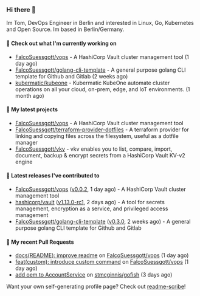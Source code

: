 ### Hi there 👋

Im Tom, DevOps Engineer in Berlin and interested in Linux, Go, Kubernetes and Open Source.
Im based in Berlin/Germany.

#### 👷 Check out what I'm currently working on

- [FalcoSuessgott/vops](https://github.com/FalcoSuessgott/vops) - A HashiCorp Vault cluster management tool (1 day ago)
- [FalcoSuessgott/golang-cli-template](https://github.com/FalcoSuessgott/golang-cli-template) - A general purpose golang CLI  template for Github and Gitlab (2 weeks ago)
- [kubermatic/kubeone](https://github.com/kubermatic/kubeone) - Kubermatic KubeOne automate cluster operations on all your cloud, on-prem, edge, and IoT environments.   (1 month ago)

#### 🌱 My latest projects

- [FalcoSuessgott/vops](https://github.com/FalcoSuessgott/vops) - A HashiCorp Vault cluster management tool
- [FalcoSuessgott/terraform-provider-dotfiles](https://github.com/FalcoSuessgott/terraform-provider-dotfiles) - A terraform provider for linking and copying files across the filesystem, useful as a dotfile manager
- [FalcoSuessgott/vkv](https://github.com/FalcoSuessgott/vkv) - vkv enables you to list, compare, import, document, backup &amp; encrypt secrets from a HashiCorp Vault KV-v2 engine

#### 🔭 Latest releases I've contributed to

- [FalcoSuessgott/vops](https://github.com/FalcoSuessgott/vops) ([v0.0.2](https://github.com/FalcoSuessgott/vops/releases/tag/v0.0.2), 1 day ago) - A HashiCorp Vault cluster management tool
- [hashicorp/vault](https://github.com/hashicorp/vault) ([v1.13.0-rc1](https://github.com/hashicorp/vault/releases/tag/v1.13.0-rc1), 2 days ago) - A tool for secrets management, encryption as a service, and privileged access management
- [FalcoSuessgott/golang-cli-template](https://github.com/FalcoSuessgott/golang-cli-template) ([v0.3.0](https://github.com/FalcoSuessgott/golang-cli-template/releases/tag/v0.3.0), 2 weeks ago) - A general purpose golang CLI  template for Github and Gitlab

#### 🔨 My recent Pull Requests

- [docs(README): improve readme](https://github.com/FalcoSuessgott/vops/pull/6) on [FalcoSuessgott/vops](https://github.com/FalcoSuessgott/vops) (1 day ago)
- [feat(custom): introduce custom command](https://github.com/FalcoSuessgott/vops/pull/5) on [FalcoSuessgott/vops](https://github.com/FalcoSuessgott/vops) (1 day ago)
- [add oem to AccountService](https://github.com/stmcginnis/gofish/pull/226) on [stmcginnis/gofish](https://github.com/stmcginnis/gofish) (3 days ago)

Want your own self-generating profile page? Check out [readme-scribe](https://github.com/muesli/readme-scribe)!